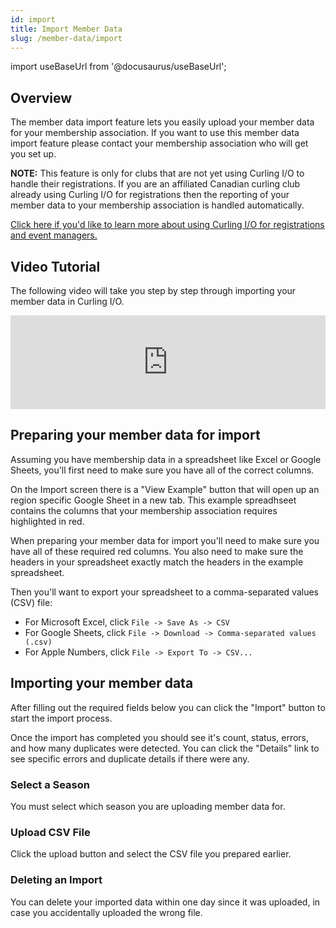 ```yaml
---
id: import
title: Import Member Data
slug: /member-data/import
---
```

import useBaseUrl from '@docusaurus/useBaseUrl';


## Overview

The member data import feature lets you easily upload your member data for your membership association.
If you want to use this member data import feature please contact your membership association who will get you set up.

__NOTE:__ This feature is only for clubs that are not yet using Curling I/O to handle their registrations.
If you are an affiliated Canadian curling club already using Curling I/O for registrations then the reporting of your member data to your membership association is handled automatically.

[Click here if you'd like to learn more about using Curling I/O for registrations and event managers.](/docs/getting-started/curling-club-managers)

## Video Tutorial

The following video will take you step by step through importing your member data in Curling I/O.

<div className="text--center videoWrapper">
  <iframe width="100%" src="https://www.youtube.com/embed/6yPdn-sGWuQ" frameBorder="0" allow="accelerometer; autoplay; clipboard-write; encrypted-media; gyroscope; picture-in-picture" allowFullScreen></iframe>
</div>

## Preparing your member data for import

Assuming you have membership data in a spreadsheet like Excel or Google Sheets, you'll first need to make sure you have all of the correct columns.

On the Import screen there is a "View Example" button that will open up an region specific Google Sheet in a new tab.
This example spreadhseet contains the columns that your membership association requires highlighted in red.

When preparing your member data for import you'll need to make sure you have all of these required red columns.
You also need to make sure the headers in your spreadsheet exactly match the headers in the example spreadsheet.

Then you'll want to export your spreadsheet to a comma-separated values (CSV) file:
- For Microsoft Excel, click ```File -> Save As -> CSV```
- For Google Sheets, click ```File -> Download -> Comma-separated values (.csv)```
- For Apple Numbers, click ```File -> Export To -> CSV...```


## Importing your member data

After filling out the required fields below you can click the "Import" button to start the import process.

Once the import has completed you should see it's count, status, errors, and how many duplicates were detected.
You can click the "Details" link to see specific errors and duplicate details if there were any.

### Select a Season

You must select which season you are uploading member data for.

### Upload CSV File

Click the upload button and select the CSV file you prepared earlier.


### Deleting an Import

You can delete your imported data within one day since it was uploaded, in case you accidentally uploaded the wrong file.
